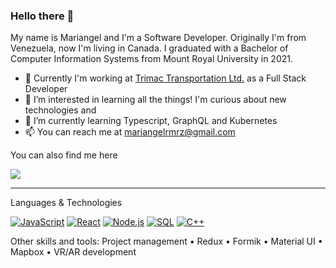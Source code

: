 ### Hello there 👋 

My name is Mariangel and I'm a Software Developer. Originally I'm from Venezuela, now I'm living in Canada. I graduated with a Bachelor of Computer Information Systems from Mount Royal University in 2021.
- 🚀 Currently I'm working at <a href="https://www.trimac.com/">Trimac Transportation Ltd.</a> as a Full Stack Developer
- 💭 I’m interested in learning all the things! I'm curious about new technologies and 
- 🌱 I’m currently learning Typescript, GraphQL and Kubernetes
- 📫 You can reach me at mariangelrmrz@gmail.com

You can also find me here

<a href="https://www.linkedin.com/in/mariangel-ramirez/" rel="nofollow">
    <img src="https://camo.githubusercontent.com/a493f6833f99fb3c85788d6d9305e6b7a42b838e5ee5d138fd9a8214a7e77472/68747470733a2f2f696d672e736869656c64732e696f2f62616467652f6c696e6b6564696e2d2532333030373742352e7376673f267374796c653d666f722d7468652d6261646765266c6f676f3d6c696e6b6564696e266c6f676f436f6c6f723d7768697465" data-canonical-src="https://img.shields.io/badge/linkedin-%230077B5.svg?&amp;style=for-the-badge&amp;logo=linkedin&amp;logoColor=white" style="max-width: 100%;">
  </a>

---

Languages & Technologies

<a target="_blank" rel="noopener noreferrer" href="https://camo.githubusercontent.com/e05eaf8bb60da08c9b55036474c4e1f86a4c9ce6e3360d43cc97335309dba6b0/68747470733a2f2f696d672e736869656c64732e696f2f62616467652f2d4a6176615363726970742d3030303f266c6f676f3d4a617661536372697074"><img src="https://camo.githubusercontent.com/e05eaf8bb60da08c9b55036474c4e1f86a4c9ce6e3360d43cc97335309dba6b0/68747470733a2f2f696d672e736869656c64732e696f2f62616467652f2d4a6176615363726970742d3030303f266c6f676f3d4a617661536372697074" alt="JavaScript" data-canonical-src="https://img.shields.io/badge/-JavaScript-000?&amp;logo=JavaScript" style="max-width: 100%;"></a>
<a target="_blank" rel="noopener noreferrer" href="https://camo.githubusercontent.com/6424c761a99e4d5a5dba0f726fd292a299dc8e695868dce735863ddd6ec753f3/68747470733a2f2f696d672e736869656c64732e696f2f62616467652f2d52656163742d3030303f266c6f676f3d5265616374"><img src="https://camo.githubusercontent.com/6424c761a99e4d5a5dba0f726fd292a299dc8e695868dce735863ddd6ec753f3/68747470733a2f2f696d672e736869656c64732e696f2f62616467652f2d52656163742d3030303f266c6f676f3d5265616374" alt="React" data-canonical-src="https://img.shields.io/badge/-React-000?&amp;logo=React" style="max-width: 100%;"></a>
<a target="_blank" rel="noopener noreferrer" href="https://camo.githubusercontent.com/d6d95a97c7a12b221ec18ec01d19b9ee92a42420784a0fb8144011c5a72794b4/68747470733a2f2f696d672e736869656c64732e696f2f62616467652f2d4e6f64652e6a732d3030303f266c6f676f3d6e6f64652e6a73"><img src="https://camo.githubusercontent.com/d6d95a97c7a12b221ec18ec01d19b9ee92a42420784a0fb8144011c5a72794b4/68747470733a2f2f696d672e736869656c64732e696f2f62616467652f2d4e6f64652e6a732d3030303f266c6f676f3d6e6f64652e6a73" alt="Node.js" data-canonical-src="https://img.shields.io/badge/-Node.js-000?&amp;logo=node.js" style="max-width: 100%;"></a>
<a target="_blank" rel="noopener noreferrer" href="https://camo.githubusercontent.com/60a3ac562cd5f72985377d0cc4c34ea9cb1c948fce0668385d8b32cbf5a90247/68747470733a2f2f696d672e736869656c64732e696f2f62616467652f2d53514c2d3030303f266c6f676f3d4d7953514c"><img src="https://camo.githubusercontent.com/60a3ac562cd5f72985377d0cc4c34ea9cb1c948fce0668385d8b32cbf5a90247/68747470733a2f2f696d672e736869656c64732e696f2f62616467652f2d53514c2d3030303f266c6f676f3d4d7953514c" alt="SQL" data-canonical-src="https://img.shields.io/badge/-SQL-000?&amp;logo=MySQL" style="max-width: 100%;"></a>
<a target="_blank" rel="noopener noreferrer" href="https://camo.githubusercontent.com/8ec8e5e395a3611721a2aade4691403ccdd1ffcd6e5e1e0446281984339be921/68747470733a2f2f696d672e736869656c64732e696f2f62616467652f2d432b2b2d3030303f266c6f676f3d63253262253262266c6f676f436f6c6f723d303035393943"><img src="https://camo.githubusercontent.com/8ec8e5e395a3611721a2aade4691403ccdd1ffcd6e5e1e0446281984339be921/68747470733a2f2f696d672e736869656c64732e696f2f62616467652f2d432b2b2d3030303f266c6f676f3d63253262253262266c6f676f436f6c6f723d303035393943" alt="C++" data-canonical-src="https://img.shields.io/badge/-C++-000?&amp;logo=c%2b%2b&amp;logoColor=00599C" style="max-width: 100%;"></a>

Other skills and tools: Project management • Redux • Formik • Material UI • Mapbox • VR/AR development

<!---
mari-rmrz/mari-rmrz is a ✨ special ✨ repository because its `README.md` (this file) appears on your GitHub profile.
You can click the Preview link to take a look at your changes.
<a target="_blank" rel="noopener noreferrer" href="https://camo.githubusercontent.com/0e2611d64293f3676d77ce51169403831b38612be97ade095abebd1350c1b12a/68747470733a2f2f696d672e736869656c64732e696f2f62616467652f2d547970655363726970742d3030303f266c6f676f3d54797065536372697074"><img src="https://camo.githubusercontent.com/0e2611d64293f3676d77ce51169403831b38612be97ade095abebd1350c1b12a/68747470733a2f2f696d672e736869656c64732e696f2f62616467652f2d547970655363726970742d3030303f266c6f676f3d54797065536372697074" alt="TypeScript" data-canonical-src="https://img.shields.io/badge/-TypeScript-000?&amp;logo=TypeScript" style="max-width: 100%;"></a>
--->
